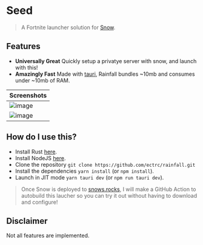 # Seed

> A Fortnite launcher solution for [Snow](https://github.com/ectrc/snow).

## Features

- **Universally Great** Quickly setup a privatye server with snow, and launch with this!
- **Amazingly Fast** Made with [tauri](https://tauri.app/), Rainfall bundles ~10mb and consumes under ~10mb of RAM.

| Screenshots                                                                                      |
| ------------------------------------------------------------------------------------------------ |
| ![image](https://github.com/ectrc/seed/assets/13946988/0ce9fb77-3f81-42b9-819e-b9a762e92f43) |
| ![image](https://github.com/ectrc/seed/assets/13946988/a56687d0-294e-4a2e-ad44-290297545364) |

## How do I use this?

- Install Rust [here](https://rustup.rs).
- Install NodeJS [here](https://nodejs.org/en/download).
- Clone the repository `git clone https://github.com/ectrc/rainfall.git`
- Install the dependencies `yarn install` (or `npm install`).
- Launch in JIT mode `yarn tauri dev` (or `npm run tauri dev`).

> Once Snow is deployed to [snows.rocks](https://snows.rocks), I will make a GitHub Action to autobuild this laucher so you can try it out without having to download and configure!

## Disclaimer

Not all features are implemented.
